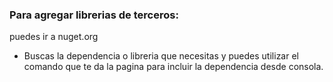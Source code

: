 ### Para agregar librerias de terceros:

puedes ir a nuget.org

- Buscas la dependencia o libreria que necesitas y puedes utilizar el comando que te da la pagina para incluir la dependencia desde consola.
